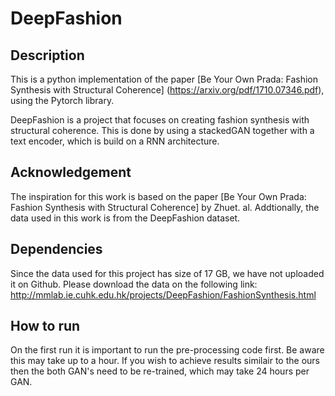 # DeepFashion


## Description
This is a python implementation of the paper [Be Your Own Prada: Fashion Synthesis with Structural Coherence] (https://arxiv.org/pdf/1710.07346.pdf), using the Pytorch library.

DeepFashion is a project that focuses on creating fashion synthesis with structural coherence. This is done by using a stackedGAN together with a text encoder, which is build on a RNN architecture. 

## Acknowledgement
The inspiration for this work is based on the paper [Be Your Own Prada: Fashion Synthesis with Structural Coherence] by Zhuet.  al. Addtionally, the data used in this work is from the DeepFashion dataset.  

## Dependencies
Since the data used for this project has size of 17 GB, we have not uploaded it on Github. Please download the data on the following link: http://mmlab.ie.cuhk.edu.hk/projects/DeepFashion/FashionSynthesis.html

## How to run
On the first run it is important to run the pre-processing code first. Be aware this may take up to a hour. If you wish to achieve results similair to the ours then the both GAN's need to be re-trained, which may take 24 hours per GAN.
